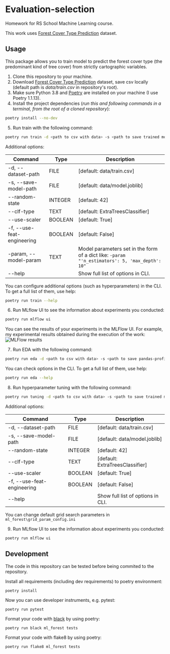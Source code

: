 # Evaluation-selection

Homework for RS School Machine Learning course.

This work uses [Forest Cover Type Prediction](https://www.kaggle.com/competitions/forest-cover-type-prediction) dataset.

## Usage
This package allows you to train model to predict the forest cover type (the predominant kind of tree cover) from strictly cartographic variables.
1. Clone this repository to your machine.
2. Download [Forest Cover Type Prediction](https://www.kaggle.com/competitions/forest-cover-type-prediction/data) dataset, save csv locally (default path is *data/train.csv* in repository's root).
3. Make sure Python 3.8 and [Poetry](https://python-poetry.org/docs/) are installed on your machine (I use Poetry 1.1.13).
4. Install the project dependencies (*run this and following commands in a terminal, from the root of a cloned repository*):
```sh
poetry install --no-dev
```
5. Run train with the following command:
```sh
poetry run train -d <path to csv with data> -s <path to save trained model>
```
Additional options:

| Command | Type | Description |
| --- | --- | --- |
| -d, --dataset-path | FILE | [default: data/train.csv] |
| -s, --save-model-path | FILE | [default: data/model.joblib] |
| --random-state | INTEGER | [default: 42] |
| --clf-type | TEXT | [default: ExtraTreesClassifier] |
| --use-scaler | BOOLEAN | [default: True] |
| -f, --use-feat-engineering | BOOLEAN | [default: False] |
| -param, --model-param | TEXT | Model parameters set in the form of a dict like: `-param "'n_estimators': 5, 'max_depth': 10"` |
| --help | | Show full list of options in CLI. |

You can configure additional options (such as hyperparameters) in the CLI. To get a full list of them, use help:
```sh
poetry run train --help
```
6. Run MLflow UI to see the information about experiments you conducted:
```sh
poetry run mlflow ui
```

You can see the results of your experiments in the MLFlow UI. For example, my experimental results obtained during the execution of the work:
![MLFlow results](https://user-images.githubusercontent.com/96841762/167152464-bdd90042-7aa1-4cb1-80af-033f96d9edfe.png)

7. Run EDA with the following command:
```sh
poetry run eda -d <path to csv with data> -s <path to save pandas-profiling file>
```
You can check options in the CLI. To get a full list of them, use help:
```sh
poetry run eda --help
```
8. Run hyperparameter tuning with the following command:
```sh
poetry run tuning -d <path to csv with data> -s <path to save trained model>
```
Additional options:

| Command | Type | Description |
| --- | --- | --- |
| -d, --dataset-path | FILE | [default: data/train.csv] |
| -s, --save-model-path | FILE | [default: data/model.joblib] |
| --random-state | INTEGER | [default: 42] |
| --clf-type | TEXT | [default: ExtraTreesClassifier] |
| --use-scaler | BOOLEAN | [default: True] |
| -f, --use-feat-engineering | BOOLEAN | [default: False] |
| --help | | Show full list of options in CLI. |

You can change default grid search parameters in `ml_forest\grid_param_config.ini`

9. Run MLflow UI to see the information about experiments you conducted:
```sh
poetry run mlflow ui
```

## Development

The code in this repository can be tested before being commited to the repository.

Install all requirements (including dev requirements) to poetry environment:
```
poetry install
```
Now you can use developer instruments, e.g. pytest:
```
poetry run pytest
```
Format your code with [black](https://github.com/psf/black) by using poetry:
```
poetry run black ml_forest tests
```
Format your code with flake8 by using poetry:
```
poetry run flake8 ml_forest tests
```
